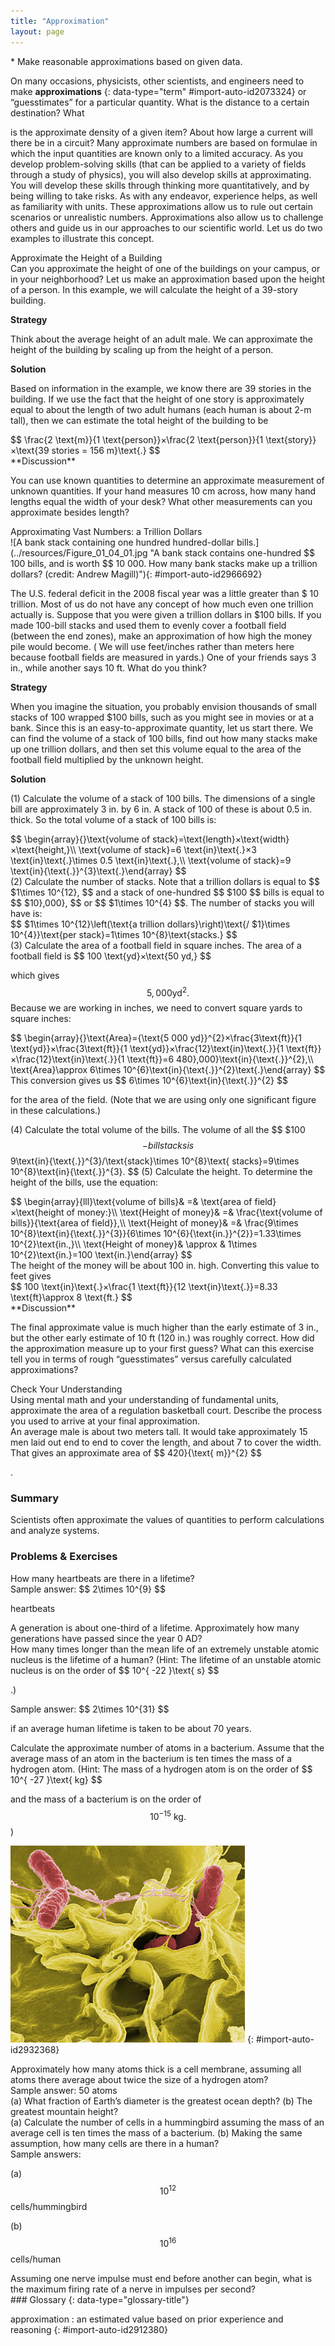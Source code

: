 ```yaml
---
title: "Approximation"
layout: page
---
```



<div data-type="abstract" markdown="1">
* Make reasonable approximations based on given data.

</div>

On many occasions, physicists, other scientists, and engineers need to make **approximations** {: data-type="term" #import-auto-id2073324} or 
“guesstimates” for a particular quantity. What is the distance to a certain destination? What

is the approximate density of a given item? About how large a current will there
be in a circuit? Many approximate numbers are based on formulae in which the
input quantities are known only to a limited accuracy. As you develop
problem-solving skills (that can be applied to a variety of fields through a
study of physics), you will also develop skills at approximating. You will
develop these skills through thinking more quantitatively, and by being willing
to take risks. As with any endeavor, experience helps, as well as familiarity
with units. These approximations allow us to rule out certain scenarios or
unrealistic numbers. Approximations also allow us to challenge others and guide
us in our approaches to our scientific world. Let us do two examples to
illustrate this concept.

<div data-type="example" markdown="1">
<div data-type="title">
Approximate the Height of a Building
</div>
Can you approximate the height of one of the buildings on your campus, or in your neighborhood? Let us make an approximation based upon the height of a person. In this example, we will calculate the height of a 39-story building.

**Strategy**

Think about the average height of an adult male. We can approximate the height
of the building by scaling up from the height of a person.

**Solution**

Based on information in the example, we know there are 39 stories in the
building. If we use the fact that the height of one story is approximately equal
to about the length of two adult humans (each human is about 2-m tall), then we
can estimate the total height of the building to be

<div data-type="equation" id="eip-159">
 $$ \frac{2 \text{m}}{1 \text{person}}×\frac{2 \text{person}}{1 \text{story}}×\text{39 stories = 156 m}\text{.} $$ 
</div>
**Discussion**

You can use known quantities to determine an approximate measurement of unknown
quantities. If your hand measures 10 cm across, how many hand lengths equal the
width of your desk? What other measurements can you approximate besides length?

</div>

<div data-type="example" markdown="1">
<div data-type="title">
Approximating Vast Numbers: a Trillion Dollars
</div>
![A bank stack containing one hundred hundred-dollar bills.](../resources/Figure_01_04_01.jpg "A bank stack contains one-hundred  $$ 100 bills, and is worth  $$ 10 000. How many bank stacks make up a trillion dollars? (credit: Andrew Magill)"){: #import-auto-id2966692}


The U.S. federal deficit in the 2008 fiscal year was a little greater than $
10 trillion. Most of us do not have any concept of how much even one trillion
actually is. Suppose that you were given a trillion dollars in $100 bills. If
you made 100-bill stacks and used them to evenly cover a football field (between
the end zones), make an approximation of how high the money pile would become. (
We will use feet/inches rather than meters here because football fields are
measured in yards.) One of your friends says 3 in., while another says 10 ft.
What do you think?

**Strategy**

When you imagine the situation, you probably envision thousands of small stacks
of 100 wrapped $100 bills, such as you might see in movies or at a bank. Since
this is an easy-to-approximate quantity, let us start there. We can find the
volume of a stack of 100 bills, find out how many stacks make up one trillion
dollars, and then set this volume equal to the area of the football field
multiplied by the unknown height.

**Solution**

(1) Calculate the volume of a stack of 100 bills. The dimensions of a single
bill are approximately 3 in. by 6 in. A stack of 100 of these is about 0.5 in.
thick. So the total volume of a stack of 100 bills is:

<div data-type="equation" id="eip-51">
 $$ \begin{array}{}\text{volume of stack}=\text{length}×\text{width}×\text{height,}\\ \text{volume of stack}=6 \text{in}\text{.}×3 \text{in}\text{.}\times 0.5 \text{in}\text{.},\\ \text{volume of stack}=9 \text{in}{\text{.}}^{3}\text{.}\end{array} $$ 
</div>
(2) Calculate the number of stacks. Note that a trillion dollars is equal to  $$ $1\times 10^{12}, $$ 
and a stack of one-hundred $$ $100 $$ bills is equal to $$ $10},000}, $$
or $$ $1\times 10^{4} $$. The number of stacks you will have is:

<div data-type="equation" id="eip-203">
 $$ $1\times 10^{12}\left(\text{a trillion dollars}\right)\text{/ $1}\times 10^{4}}\text{per stack}=1\times 10^{8}\text{stacks.} $$ 
</div>
(3) Calculate the area of a football field in square inches. The area of a football field is  $$ 100 \text{yd}×\text{50 yd,} $$ 

which gives $$ 5,{000 \text{yd}}^{2}. $$
Because we are working in inches, we need to convert square yards to square
inches:

<div data-type="equation" id="eip-446">
 $$ \begin{array}{}\text{Area}={\text{5 000 yd}}^{2}×\frac{3\text{ft}}{1 \text{yd}}×\frac{3\text{ft}}{1 \text{yd}}×\frac{12}\text{in}\text{.}}{1 \text{ft}}×\frac{12}\text{in}\text{.}}{1 \text{ft}}=6 480},000}\text{in}{\text{.}}^{2},\\ \text{Area}\approx 6\times 10^{6}\text{in}{\text{.}}^{2}\text{.}\end{array} $$ 
</div>
This conversion gives us  $$ 6\times 10^{6}\text{in}{\text{.}}^{2} $$ 

for the area of the field. (Note that we are using only one significant figure
in these calculations.)

(4) Calculate the total volume of the bills. The volume of all the $$
$100 $$
-bill stacks is $$ 9\text{in}{\text{.}}^{3}/\text{stack}\times 10^{8}\text{
stacks}=9\times 10^{8}\text{in}{\text{.}}^{3}.
$$
(5) Calculate the height. To determine the height of the bills, use the
equation:

<div data-type="equation" id="eip-690">
 $$ \begin{array}{lll}\text{volume of bills}& =& \text{area of field}×\text{height of money:}\\ \text{Height of money}& =& \frac{\text{volume of bills}}{\text{area of field}},\\ \text{Height of money}& =& \frac{9\times 10^{8}\text{in}{\text{.}}^{3}}{6\times 10^{6}{\text{in.}}^{2}}=1.33\times 10^{2}\text{in.,}\\ \text{Height of money}& \approx & 1\times 10^{2}\text{in.}=100 \text{in.}\end{array} $$ 
</div>
The height of the money will be about 100 in. high. Converting this value to feet gives

<div data-type="equation" id="eip-635">
 $$ 100 \text{in}\text{.}×\frac{1 \text{ft}}{12 \text{in}\text{.}}=8.33 \text{ft}\approx 8 \text{ft.} $$ 
</div>
**Discussion**

The final approximate value is much higher than the early estimate of 3 in., but
the other early estimate of 10 ft (120 in.) was roughly correct. How did the
approximation measure up to your first guess? What can this exercise tell you in
terms of rough “guesstimates” versus carefully calculated approximations?

</div>

<div data-type="exercise" data-print-placement="here" data-element-type="check-understanding" data-label="">
<div data-type="title">
Check Your Understanding
</div>
<div data-type="problem" markdown="1">
Using mental math and your understanding of fundamental units, approximate the area of a regulation basketball court. Describe the process you used to arrive at your final approximation.

</div>
<div data-type="solution" data-print-placement="here" markdown="1">
An average male is about two meters tall. It would take approximately 15 men laid out end to end to cover the length, and about 7 to cover the width. That gives an approximate area of  $$ 420}{\text{ m}}^{2} $$ 

.

</div>
</div>

### Summary

Scientists often approximate the values of quantities to perform calculations
and analyze systems.

### Problems &amp; Exercises

<div data-type="exercise" data-element-type="problems-exercises">
<div data-type="problem" markdown="1">
How many heartbeats are there in a lifetime?

</div>
<div data-type="solution" markdown="1">
Sample answer:  $$ 2\times 10^{9} $$ 

heartbeats

</div>
</div>

<div data-type="exercise" data-element-type="problems-exercises">
<div data-type="problem" markdown="1">
A generation is about one-third of a lifetime. Approximately how many generations have passed since the year 0 AD?

</div>
</div>

<div data-type="exercise" data-element-type="problems-exercises">
<div data-type="problem" markdown="1">
How many times longer than the mean life of an extremely unstable atomic nucleus is the lifetime of a human? (Hint: The lifetime of an unstable atomic nucleus is on the order of  $$ 10^{ -22 }\text{ s} $$ 

.)

</div>
<div data-type="solution" markdown="1">
Sample answer:  $$ 2\times 10^{31} $$ 

if an average human lifetime is taken to be about 70 years.

</div>
</div>

<div data-type="exercise" data-element-type="problems-exercises">
<div data-type="problem" markdown="1">
Calculate the approximate number of atoms in a bacterium. Assume that the average mass of an atom in the bacterium is ten times the mass of a hydrogen atom. (Hint: The mass of a hydrogen atom is on the order of  $$ 10^{ -27 }\text{ kg} $$ 

and the mass of a bacterium is on the order of $$ 10^{ -15 }\text{ kg.} $$
)

</div>
</div>

![A magnified image of the bacterium Salmonella attacking a human cell. The bacterium is rod shaped and about zero point seven to one point five micrometers in diameter and two to five micrometers in length.](../resources/Figure_01_04_02.jpg "This color-enhanced photo shows Salmonella typhimurium (red) attacking human cells. These bacteria are commonly known for causing foodborne illness. Can you estimate the number of atoms in each bacterium? (credit: Rocky Mountain Laboratories, NIAID, NIH)")
{: #import-auto-id2932368}

<div data-type="exercise" data-element-type="problems-exercises">
<div data-type="problem" markdown="1">
Approximately how many atoms thick is a cell membrane, assuming all atoms there average about twice the size of a hydrogen atom?

</div>
<div data-type="solution" markdown="1">
Sample answer: 50 atoms

</div>
</div>

<div data-type="exercise" data-element-type="problems-exercises">
<div data-type="problem" markdown="1">
(a) What fraction of Earth’s diameter is the greatest ocean depth? (b) The greatest mountain height?

</div>
</div>

<div data-type="exercise" data-element-type="problems-exercises">
<div data-type="problem" markdown="1">
(a) Calculate the number of cells in a hummingbird assuming the mass of an average cell is ten times the mass of a bacterium. (b) Making the same assumption, how many cells are there in a human?

</div>
<div data-type="solution" markdown="1">
Sample answers:

(a)  $$ 10^{12} $$
cells/hummingbird

(b)  $$ 10^{16} $$
cells/human

</div>
</div>

<div data-type="exercise" data-element-type="problems-exercises">
<div data-type="problem" markdown="1">
Assuming one nerve impulse must end before another can begin, what is the maximum firing rate of a nerve in impulses per second?

</div>
</div>

<div data-type="glossary" markdown="1">
### Glossary
{: data-type="glossary-title"}

approximation
: an estimated value based on prior experience and reasoning {: #import-auto-id2912380}

</div>

